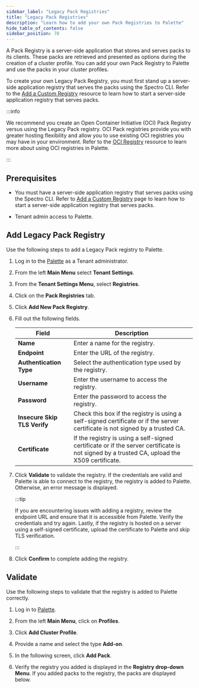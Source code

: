 ```yaml
---
sidebar_label: "Legacy Pack Registries"
title: "Legacy Pack Registries"
description: "Learn how to add your own Pack Registries to Palette"
hide_table_of_contents: false
sidebar_position: 70
---
```


A Pack Registry is a server-side application that stores and serves packs to its clients. These packs are retrieved and presented as options during the creation of a cluster profile. You can add your own Pack Registry to Palette and use the packs in your cluster profiles. 

To create your own Legacy Pack Registry, you must first stand up a server-side application registry that serves the packs using the Spectro CLI. Refer to the [Add a Custom Registry](../adding-a-custom-registry.md) resource to learn how to start a server-side application registry that serves packs.


:::info

We recommend you create an Open Container Initiative (OCI) Pack Registry versus using the Legacy Pack registry. OCI Pack registries provide you with greater hosting flexibility and allow you to use existing OCI registries you may have in your environment. Refer to the [OCI Registry](./oci-registry/oci-registry.md) resource to learn more about using OCI registries in Palette.

:::

## Prerequisites

- You must have a server-side application registry that serves packs using the Spectro CLI. Refer to [Add a Custom Registry](../adding-a-custom-registry.md) page to learn how to start a server-side application registry that serves packs.

- Tenant admin access to Palette.

## Add Legacy Pack Registry

Use the following steps to add a Legacy Pack registry to Palette.

1. Log in to the [Palette](https://console.spectrocloud.com) as a Tenant administrator.

2. From the left **Main Menu** select **Tenant Settings**.

3. From the **Tenant Settings Menu**, select **Registries**.

4. Click on the **Pack Registries** tab.

5. Click **Add New Pack Registry**.

6. Fill out the following fields.

   | **Field** | **Description** |
   | --- | --- |
   | **Name** | Enter a name for the registry. |
   | **Endpoint** | Enter the URL of the registry. |
   | **Authentication Type** | Select the authentication type used by the registry. |
   | **Username** | Enter the username to access the registry. |
   | **Password** | Enter the password to access the registry. |
   | **Insecure Skip TLS Verify** | Check this box if the registry is using a self-signed certificate or if the server certificate is not signed by a trusted CA. |
   | **Certificate** | If the registry is using a self-signed certificate or if the server certificate is not signed by a trusted CA, upload the X509 certificate. |

7. Click **Validate** to validate the registry. If the credentials are valid and Palette is able to connect to the registry, the registry is added to Palette. Otherwise, an error message is displayed.

   :::tip

   If you are encountering issues with adding a registry, review the endpoint URL and ensure that it is accessible from Palette. Verify the credentials and try again. Lastly, if the registry is hosted on a server using a self-signed certificate, upload the certificate to Palette and skip TLS verification.

   :::

8. Click **Confirm** to complete adding the registry.


## Validate

Use the following steps to validate that the registry is added to Palette correctly.

1. Log in to [Palette](https://console.spectrocloud.com).

2. From the left **Main Menu**, click on **Profiles**.

3. Click **Add Cluster Profile**.

4. Provide a name and select the type **Add-on**.

5. In the following screen, click **Add Pack**.

6. Verify the registry you added is displayed in the **Registry drop-down Menu**. If you added packs to the registry, the packs are displayed below.